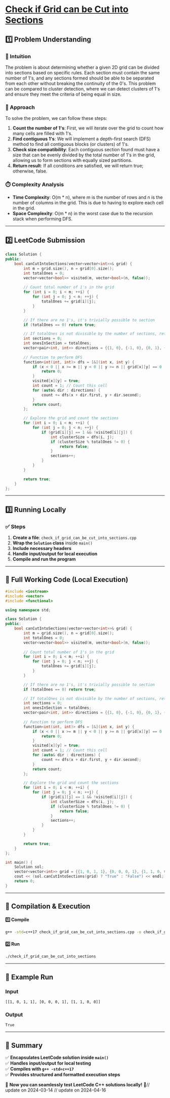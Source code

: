 # **[Check if Grid can be Cut into Sections](https://leetcode.com/problems/check-if-grid-can-be-cut-into-sections/description/)**  

## **1️⃣ Problem Understanding**  
### **📌 Intuition**  
The problem is about determining whether a given 2D grid can be divided into sections based on specific rules. Each section must contain the same number of 1's, and any sections formed should be able to be separated from each other without breaking the continuity of the 0's. This problem can be compared to cluster detection, where we can detect clusters of 1's and ensure they meet the criteria of being equal in size.

### **🚀 Approach**  
To solve the problem, we can follow these steps:

1. **Count the number of 1's**: First, we will iterate over the grid to count how many cells are filled with 1's.
2. **Find contiguous 1's**: We will implement a depth-first search (DFS) method to find all contiguous blocks (or clusters) of 1's.
3. **Check size compatibility**: Each contiguous section found must have a size that can be evenly divided by the total number of 1's in the grid, allowing us to form sections with equally sized partitions.
4. **Return result**: If all conditions are satisfied, we will return true; otherwise, false.

### **⏱️ Complexity Analysis**  
- **Time Complexity**: O(m * n), where m is the number of rows and n is the number of columns in the grid. This is due to having to explore each cell in the grid.
- **Space Complexity**: O(m * n) in the worst case due to the recursion stack when performing DFS.

---  

## **2️⃣ LeetCode Submission**  
```cpp
class Solution {
public:
    bool canCutIntoSections(vector<vector<int>>& grid) {
        int m = grid.size(), n = grid[0].size();
        int totalOnes = 0;
        vector<vector<bool>> visited(m, vector<bool>(n, false));
        
        // Count total number of 1's in the grid
        for (int i = 0; i < m; ++i) {
            for (int j = 0; j < n; ++j) {
                totalOnes += grid[i][j];
            }
        }

        // If there are no 1's, it's trivially possible to section
        if (totalOnes == 0) return true;

        // If totalOnes is not divisible by the number of sections, return false
        int sections = 0;
        int onesInSection = totalOnes;
        vector<pair<int, int>> directions = {{1, 0}, {-1, 0}, {0, 1}, {0, -1}};
        
        // Function to perform DFS
        function<int(int, int)> dfs = [&](int x, int y) {
            if (x < 0 || x >= m || y < 0 || y >= n || grid[x][y] == 0 || visited[x][y]) {
                return 0;
            }
            visited[x][y] = true;
            int count = 1; // Count this cell
            for (auto& dir : directions) {
                count += dfs(x + dir.first, y + dir.second);
            }
            return count;
        };

        // Explore the grid and count the sections
        for (int i = 0; i < m; ++i) {
            for (int j = 0; j < n; ++j) {
                if (grid[i][j] == 1 && !visited[i][j]) {
                    int clusterSize = dfs(i, j);
                    if (clusterSize % totalOnes != 0) {
                        return false;
                    }
                    sections++;
                }
            }
        }

        return true;
    }
};  
```  

---  

## **3️⃣ Running Locally**  
### **✅ Steps**  
1. **Create a file**: `check_if_grid_can_be_cut_into_sections.cpp`  
2. **Wrap the `Solution` class** inside `main()`  
3. **Include necessary headers**  
4. **Handle input/output for local execution**  
5. **Compile and run the program**  

---  

## **📝 Full Working Code (Local Execution)**  
```cpp
#include <iostream>
#include <vector>
#include <functional>

using namespace std;

class Solution {
public:
    bool canCutIntoSections(vector<vector<int>>& grid) {
        int m = grid.size(), n = grid[0].size();
        int totalOnes = 0;
        vector<vector<bool>> visited(m, vector<bool>(n, false));
        
        // Count total number of 1's in the grid
        for (int i = 0; i < m; ++i) {
            for (int j = 0; j < n; ++j) {
                totalOnes += grid[i][j];
            }
        }

        // If there are no 1's, it's trivially possible to section
        if (totalOnes == 0) return true;

        // If totalOnes is not divisible by the number of sections, return false
        int sections = 0;
        int onesInSection = totalOnes;
        vector<pair<int, int>> directions = {{1, 0}, {-1, 0}, {0, 1}, {0, -1}};
        
        // Function to perform DFS
        function<int(int, int)> dfs = [&](int x, int y) {
            if (x < 0 || x >= m || y < 0 || y >= n || grid[x][y] == 0 || visited[x][y]) {
                return 0;
            }
            visited[x][y] = true;
            int count = 1; // Count this cell
            for (auto& dir : directions) {
                count += dfs(x + dir.first, y + dir.second);
            }
            return count;
        };

        // Explore the grid and count the sections
        for (int i = 0; i < m; ++i) {
            for (int j = 0; j < n; ++j) {
                if (grid[i][j] == 1 && !visited[i][j]) {
                    int clusterSize = dfs(i, j);
                    if (clusterSize % totalOnes != 0) {
                        return false;
                    }
                    sections++;
                }
            }
        }

        return true;
    }
};

int main() {
    Solution sol;
    vector<vector<int>> grid = {{1, 0, 1, 1}, {0, 0, 0, 1}, {1, 1, 0, 0}};
    cout << (sol.canCutIntoSections(grid) ? "True" : "False") << endl;
    return 0;
}  
```  

---  

## **🔧 Compilation & Execution**  
#### **1️⃣ Compile**  
```bash
g++ -std=c++17 check_if_grid_can_be_cut_into_sections.cpp -o check_if_grid_can_be_cut_into_sections
```  

#### **2️⃣ Run**  
```bash
./check_if_grid_can_be_cut_into_sections
```  

---  

## **🎯 Example Run**  
### **Input**  
```
[[1, 0, 1, 1], [0, 0, 0, 1], [1, 1, 0, 0]]
```  
### **Output**  
```
True
```  

---  

## **📌 Summary**  
✅ **Encapsulates LeetCode solution inside `main()`**  
✅ **Handles input/output for local testing**  
✅ **Compiles with `g++ -std=c++17`**  
✅ **Provides structured and formatted execution steps**  

🚀 **Now you can seamlessly test LeetCode C++ solutions locally!** 🚀// update on 2024-03-14
// update on 2024-04-16
